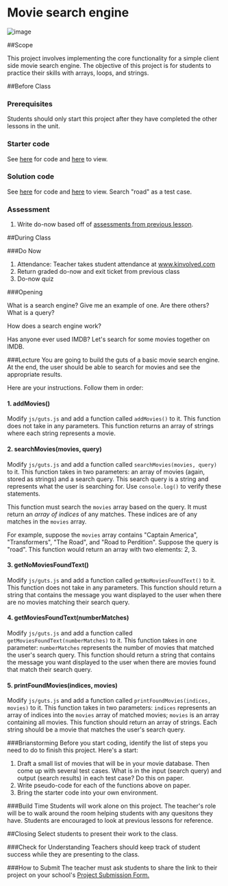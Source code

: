 # Movie search engine

![image](http://i.imgur.com/HuUsZQy.jpg)

##Scope

This project involves implementing the core functionality for a simple client side movie search engine. The objective of this project is for students to practice their skills with arrays, loops, and strings.
 
##Before Class

### Prerequisites
Students should only start this project after they have completed the other lessons in the unit.

### Starter code

See [here](starter_code/) for code and [here](https://rawgit.com/ScriptEdcurriculum/curriculum/master/units/7-array-loop/lessons/3-project/starter_code/index.html) to view.

### Solution code

See [here](starter_code/) for code and [here](https://rawgit.com/ScriptEdcurriculum/curriculum/master/units/7-array-loop/lessons/3-project/solution_code/index.html) to view. Search "road" as a test case.

### Assessment

1. Write do-now based off of [assessments from previous lesson](../../../7-array-loop/lessons/2-loop/assessments/).

##During Class

###Do Now

1. Attendance: Teacher takes student attendance at www.kinvolved.com
2. Return graded do-now and exit ticket from previous class
3. Do-now quiz

###Opening

What is a search engine? Give me an example of one. Are there others? What is a query?

How does a search engine work?

Has anyone ever used IMDB? Let's search for some movies together on IMDB. 

###Lecture
You are going to build the guts of a basic movie search engine. At the end, the user should be able to search for movies and see the appropriate results. 

Here are your instructions. Follow them in order:

#### 1. addMovies()

Modify `js/guts.js` and add a function called `addMovies()` to it. This function does not take in any parameters. This function returns an array of strings where each string represents a movie.

#### 2. searchMovies(movies, query)

Modify `js/guts.js` and add a function called `searchMovies(movies, query)` to it. This function takes in two parameters: an array of movies (again, stored as strings) and a search query. This search query is a string and represents what the user is searching for. Use `console.log()` to verify these statements.

This function must search the `movies` array based on the query. It must return an *array of indices* of any matches. These indices are of any matches in the `movies` array.

For example, suppose the `movies` array contains "Captain America", "Transformers", "The Road", and "Road to Perdition". Suppose the query is "road". This function would return an array with two elements: 2, 3.

#### 3. getNoMoviesFoundText()

Modify `js/guts.js` and add a function called `getNoMoviesFoundText()` to it. This function does not take in any parameters. This function should return a string that contains the message you want displayed to the user when there are no movies matching their search query.

#### 4. getMoviesFoundText(numberMatches)

Modify `js/guts.js` and add a function called `getMoviesFoundText(numberMatches)` to it. This function takes in one parameter: `numberMatches` represents the number of movies that matched the user's search query. This function should return a string that contains the message you want displayed to the user when there are movies found that match their search query.

#### 5. printFoundMovies(indices, movies)

Modify `js/guts.js` and add a function called `printFoundMovies(indices, movies)` to it. This function takes in two parameters: `indices` represents an array of indices into the `movies` array of matched movies; `movies` is an array containing all movies. This function should return an array of strings. Each string should be a movie that matches the user's search query.

###Brianstorming
Before you start coding, identify the list of steps you need to do to finish this project. Here's a start:

1. Draft a small list of movies that will be in your movie database. Then come up with several test cases. What is in the input (search query) and output (search results) in each test case? Do this on paper.
2. Write pseudo-code for each of the functions above on paper.
3. Bring the starter code into your own environment.

###Build Time
Students will work alone on this project. The teacher's role will be to walk around the room helping students with any quesitons they have. Students are encouraged to look at previous lessons for reference.

##Closing
Select students to present their work to the class.

###Check for Understanding
Teachers should keep track of student success while they are presenting to the class.

###How to Submit
The teacher must ask students to share the link to their project on your school's [Project Submission Form.](https://docs.google.com/a/scripted.org/spreadsheets/d/1kaVH9hmkDCbBul19583UMPxl6IJ3-4pHgBQ2BU6TKDk/edit#gid=0)
